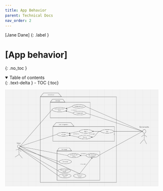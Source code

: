 ```yaml
---
title: App Behavior
parent: Technical Docs
nav_order: 2
---
```


[Jane Dane]
{: .label }

# [App behavior]
{: .no_toc }

<details open markdown="block">
  <summary>
    Table of contents
  </summary>
  {: .text-delta }
- TOC
{:toc}
</details>

![populate_db() sample](../assets/images/appbehavior.png)
